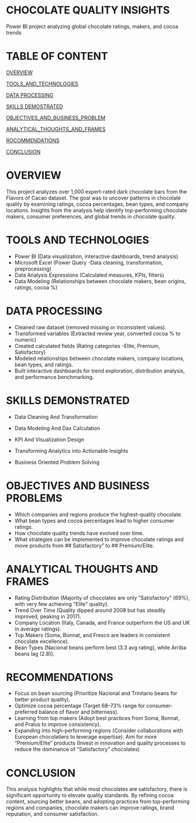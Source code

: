 # CHOCOLATE QUALITY INSIGHTS
Power BI project analyzing global chocolate ratings, makers, and cocoa trends

#  TABLE OF CONTENT
[OVERVIEW](#OVERVIEW)

[TOOLS_AND_TECHNOLOGIES](#TOOLS-AND-TECHNOLOGIES)

[DATA PROCESSING](#DATA-PROCESSING)

[SKILLS DEMOSTRATED](#SKILLS-DEMONSTRATED)

[OBJECTIVES_AND_BUSINESS_PROBLEM](#OBJECTIVES-AND-BUSINESS_PROBLEM)

[ANALYTICAL_THOUGHTS_AND_FRAMES](#ANALYTICAL-THOUGHS-AND-FRAMES)

[ROCOMMENDATIONS](#ROCOMMENDATIONS)

[CONCLUSION](#CONCLUSION) 

# OVERVIEW
This project analyzes over 1,000 expert-rated dark chocolate bars from the Flavors of Cacao dataset. The goal was to uncover patterns in chocolate quality by examining ratings, cocoa percentages, bean types, and company locations. Insights from the analysis help identify top-performing chocolate makers, consumer preferences, and global trends in chocolate quality.

#  TOOLS AND TECHNOLOGIES

* Power BI (Data visualization, interactive dashboards, trend analysis)
* Microsoft Excel (Power Query -Data cleaning, transformation, preprocessing)
* Data Analysis Expressions (Calculated measures, KPIs, filters)
* Data Modeling (Relationships between chocolate makers, bean origins, ratings, cocoa %)

#  DATA PROCESSING

* Cleaned raw dataset (removed missing or inconsistent values).
* Transformed variables (Extracted review year, converted cocoa % to numeric)
* Created calculated fields (Rating categories -Elite, Premium, Satisfactory)
* Modeled relationships between chocolate makers, company locations, bean types, and ratings.
* Built interactive dashboards for trend exploration, distribution analysis, and performance benchmarking.

#  SKILLS DEMONSTRATED

* Data Cleaning And Transformation

* Data Modeling And Dax Calculation

* KPI And Visualization Design

* Transforming Analytics into Actionable Insights

* Business Oriented Problem Solving


#  OBJECTIVES AND BUSINESS PROBLEMS

* Which companies and regions produce the highest-quality chocolate.
* What bean types and cocoa percentages lead to higher consumer ratings.
* How chocolate quality trends have evolved over time.
* What strategies can be implemented to improve chocolate ratings and move products from ## Satisfactory” to ## Premium/Elite.

#  ANALYTICAL THOUGHTS AND FRAMES

* Rating Distribution (Majority of chocolates are only “Satisfactory” (69%), with very few achieving “Elite” quality).
* Trend Over Time (Quality dipped around 2008 but has steadily improved, peaking in 2017).
* Company Location (Italy, Canada, and France outperform the US and UK in average ratings).
* Top Makers (Soma, Bonnat, and Fresco are leaders in consistent chocolate excellence).
* Bean Types [Nacional beans perform best (3.3 avg rating), while Arriba beans lag (2.8)]. 

# RECOMMENDATIONS

* Focus on bean sourcing  (Prioritize Nacional and Trinitario beans for better product quality).
* Optimize cocoa percentage (Target 68–73% range for consumer-preferred balance of flavor and bitterness).
* Learning from top makers (Adopt best practices from Soma, Bonnat, and Pralus to improve consistency).
* Expanding into high-performing regions (Consider collaborations with European chocolatiers to leverage expertise).
Aim for more “Premium/Elite” products (Invest in innovation and quality processes to reduce the dominance of “Satisfactory” chocolates)

# CONCLUSION

This analysis highlights that while most chocolates are satisfactory, there is significant opportunity to elevate quality standards. By refining cocoa content, sourcing better beans, and adopting practices from top-performing regions and companies, chocolate makers can improve ratings, brand reputation, and consumer satisfaction.
